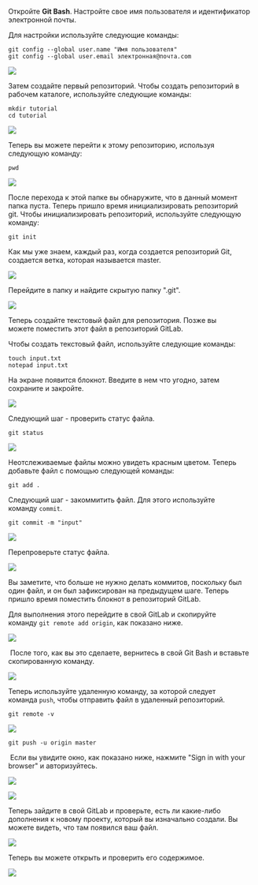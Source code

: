 Откройте **Git Bash**. Настройте свое имя пользователя и идентификатор электронной почты.

Для настройки используйте следующие команды:

```
git config --global user.name "Имя пользователя"
git config --global user.email электронная@почта.com
```

![](https://ucarecdn.com/59657003-d855-4ff2-99c0-7cec82c0756e/)

Затем создайте первый репозиторий. Чтобы создать репозиторий в рабочем каталоге, используйте следующие команды:

```
mkdir tutorial
cd tutorial
```

![](https://ucarecdn.com/c5c63fc8-7e55-494f-a105-946d9e786426/)

Теперь вы можете перейти к этому репозиторию, используя следующую команду:

```
pwd
```

![](https://ucarecdn.com/73ee5076-4325-46e2-a025-72a79bcbf0ea/)

После перехода к этой папке вы обнаружите, что в данный момент папка пуста. Теперь пришло время инициализировать репозиторий git. Чтобы инициализировать репозиторий, используйте следующую команду:

```
git init
```

Как мы уже знаем, каждый раз, когда создается репозиторий Git, создается ветка, которая называется master.

![](https://ucarecdn.com/0b856748-af75-41a3-bb5a-a3dfdb1d5d0f/)

Перейдите в папку и найдите скрытую папку ".git".

![](https://ucarecdn.com/b68ecafe-be1f-4ec7-9f42-2e0b8261954e/)

Теперь создайте текстовый файл для репозитория. Позже вы можете поместить этот файл в репозиторий GitLab.

Чтобы создать текстовый файл, используйте следующие команды:

```
touch input.txt
notepad input.txt
```

На экране появится блокнот. Введите в нем что угодно, затем сохраните и закройте.

![](https://ucarecdn.com/730e853e-4005-4c9d-8e52-e99497862dbc/)

Следующий шаг - проверить статус файла.

```
git status
```

![](https://ucarecdn.com/50403454-8ee2-49b7-ac08-5f77120ce9d7/)

Неотслеживаемые файлы можно увидеть красным цветом. Теперь добавьте файл с помощью следующей команды:

```
git add .
```

Следующий шаг - закоммитить файл. Для этого используйте команду `commit`.

```
git commit -m "input"
```

![](https://ucarecdn.com/196157f7-ec52-4a9b-80a7-bf4f0b3c6fe6/)

Перепроверьте статус файла.

![](https://ucarecdn.com/448e5120-5717-4435-babe-a2789f0ed602/)

Вы заметите, что больше не нужно делать коммитов, поскольку был один файл, и он был зафиксирован на предыдущем шаге. Теперь пришло время поместить блокнот в репозиторий GitLab.

Для выполнения этого перейдите в свой GitLab и скопируйте команду `git remote add origin`, как показано ниже.

![](https://ucarecdn.com/bcb9cb65-43c0-4f94-b792-35f1182c2db8/)

 После того, как вы это сделаете, вернитесь в свой Git Bash и вставьте скопированную команду.

![](https://ucarecdn.com/827d1c7b-4720-404d-9fc7-d6e2d70cb813/)

Теперь используйте удаленную команду, за которой следует команда `push`, чтобы отправить файл в удаленный репозиторий.

```
git remote -v
```

![](https://ucarecdn.com/4faefbbf-baa2-4b1a-878d-083aebd89d20/)

```
git push -u origin master
```

 Если вы увидите окно, как показано ниже, нажмите "Sign in with your browser" и авторизуйтесь.

![](https://ucarecdn.com/c4b8d4a8-1721-40da-a88f-219fb5f252a0/)

![](https://ucarecdn.com/57b37602-8605-4219-8f7f-0fa42db8c3b7/)

Теперь зайдите в свой GitLab и проверьте, есть ли какие-либо дополнения к новому проекту, который вы изначально создали. Вы можете видеть, что там появился ваш файл. 

![](https://ucarecdn.com/6c3c12fa-e41e-4deb-9247-0006fe7a019b/)

Теперь вы можете открыть и проверить его содержимое. 

![](https://ucarecdn.com/207406c6-42b0-475d-810e-5a635fc843d0/)
